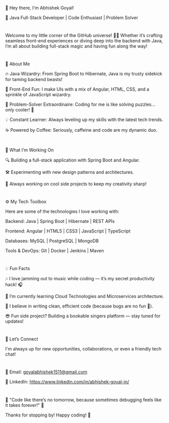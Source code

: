 👋 Hey there, I'm Abhishek Goyal!

🎯 Java Full-Stack Developer | Code Enthusiast | Problem Solver
#
Welcome to my little corner of the GitHub universe! 👨‍💻 Whether it’s crafting seamless front-end experiences or diving deep into the backend with Java, I’m all about building full-stack magic and having fun along the way!
#
🚀 About Me

🔥 Java Wizardry: From Spring Boot to Hibernate, Java is my trusty sidekick for taming backend beasts!

🎨 Front-End Fun: I make UIs with a mix of Angular, HTML, CSS, and a sprinkle of JavaScript wizardry.

🎯 Problem-Solver Extraordinaire: Coding for me is like solving puzzles... only cooler! 🧩

💡 Constant Learner: Always leveling up my skills with the latest tech trends.

☕ Powered by Coffee: Seriously, caffeine and code are my dynamic duo.
#
💼 What I’m Working On

🔍 Building a full-stack application with Spring Boot and Angular.

🛠️ Experimenting with new design patterns and architectures.

🚧 Always working on cool side projects to keep my creativity sharp!
#
⚙️ My Tech Toolbox

Here are some of the technologies I love working with:

Backend:
Java | Spring Boot | Hibernate | REST APIs

Frontend:
Angular | HTML5 | CSS3 | JavaScript | TypeScript

Databases:
MySQL | PostgreSQL | MongoDB

Tools & DevOps:
Git | Docker | Jenkins | Maven
#
💡 Fun Facts

🎶 I love jamming out to music while coding — it’s my secret productivity hack! 🎧

🌱 I’m currently learning Cloud Technologies and Microservices architecture.

🚀 I believe in writing clean, efficient code (because bugs are no fun 🐞).

😎 Fun side project? Building a bookable singers platform — stay tuned for updates!
#
🤝 Let’s Connect

I'm always up for new opportunities, collaborations, or even a friendly tech chat!
#
📧 Email: goyalabhishek1511@gmail.com

💼 LinkedIn: https://www.linkedin.com/in/abhishek-goyal-in/
#
🚨 "Code like there’s no tomorrow, because sometimes debugging feels like it takes forever!" 🔧

Thanks for stopping by! Happy coding! 🚀
